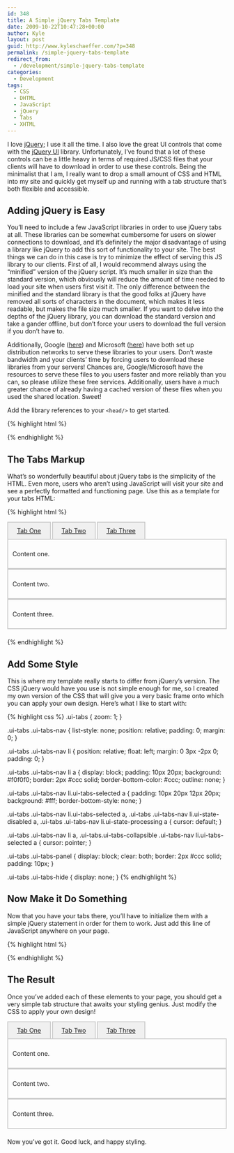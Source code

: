 ```yaml
---
id: 348
title: A Simple jQuery Tabs Template
date: 2009-10-22T10:47:28+00:00
author: Kyle
layout: post
guid: http://www.kyleschaeffer.com/?p=348
permalink: /simple-jquery-tabs-template
redirect_from:
  - /development/simple-jquery-tabs-template
categories:
  - Development
tags:
  - CSS
  - DHTML
  - JavaScript
  - jQuery
  - Tabs
  - XHTML
---
```

I love [jQuery](https://jquery.com/); I use it all the time. I also love the great UI controls that come with the [jQuery UI](https://jqueryui.com/) library. Unfortunately, I’ve found that a lot of these controls can be a little heavy in terms of required JS/CSS files that your clients will have to download in order to use these controls. Being the minimalist that I am, I really want to drop a small amount of CSS and HTML into my site and quickly get myself up and running with a tab structure that’s both flexible and accessible.

## Adding jQuery is Easy

You’ll need to include a few JavaScript libraries in order to use jQuery tabs at all. These libraries can be somewhat cumbersome for users on slower connections to download, and it’s definitely the major disadvantage of using a library like jQuery to add this sort of functionality to your site. The best things we can do in this case is try to minimize the effect of serving this JS library to our clients. First of all, I would recommend always using the “minified” version of the jQuery script. It’s much smaller in size than the standard version, which obviously will reduce the amount of time needed to load your site when users first visit it. The only difference between the minified and the standard library is that the good folks at jQuery have removed all sorts of characters in the document, which makes it less readable, but makes the file size much smaller. If you want to delve into the depths of the jQuery library, you can download the standard version and take a gander offline, but don’t force your users to download the full version if you don’t have to.

Additionally, Google ([here](https://code.google.com/apis/ajaxlibs/documentation/#jquery)) and Microsoft ([here](https://www.asp.net/ajax/CDN/)) have both set up distribution networks to serve these libraries to your users. Don’t waste bandwidth and your clients’ time by forcing users to download these libraries from your servers! Chances are, Google/Microsoft have the resources to serve these files to you users faster and more reliably than you can, so please utilize these free services. Additionally, users have a much greater chance of already having a cached version of these files when you used the shared location. Sweet!

Add the library references to your `<head/>` to get started.

{% highlight html %}
<script type="text/javascript" src="https://ajax.googleapis.com/ajax/libs/jquery/1.3.2/jquery.min.js"></script>
<script type="text/javascript" src="https://ajax.googleapis.com/ajax/libs/jqueryui/1.7.2/jquery-ui.min.js"></script>
<script type="text/javascript" src="https://jqueryui.com/latest/ui/ui.tabs.js"></script>
{% endhighlight %}

## The Tabs Markup

What’s so wonderfully beautiful about jQuery tabs is the simplicity of the HTML. Even more, users who aren’t using JavaScript will visit your site and see a perfectly formatted and functioning page. Use this as a template for your tabs HTML:

{% highlight html %}
<div class="ui-tabs">
  <ul class="ui-tabs-nav">
    <li><a href="#tabs-1">Tab One</a></li>
    <li><a href="#tabs-2">Tab Two</a></li>
    <li><a href="#tabs-3">Tab Three</a></li>
  </ul>
  <div id="tabs-1" class="ui-tabs-panel">
    <p>Content one.</p>
  </div>
  <div id="tabs-2" class="ui-tabs-panel">
    <p>Content two.</p>
  </div>
  <div id="tabs-3" class="ui-tabs-panel">
    <p>Content three.</p>
  </div>
</div>
{% endhighlight %}

## Add Some Style

This is where my template really starts to differ from jQuery’s version. The CSS jQuery would have you use is not simple enough for me, so I created my own version of the CSS that will give you a very basic frame onto which you can apply your own design. Here’s what I like to start with:

{% highlight css %}
.ui-tabs {
  zoom: 1;
}

.ui-tabs .ui-tabs-nav {
  list-style: none;
  position: relative;
  padding: 0;
  margin: 0;
}

.ui-tabs .ui-tabs-nav li {
  position: relative;
  float: left;
  margin: 0 3px -2px 0;
  padding: 0;
}

.ui-tabs .ui-tabs-nav li a {
  display: block;
  padding: 10px 20px;
  background: #f0f0f0;
  border: 2px #ccc solid;
  border-bottom-color: #ccc;
  outline: none;
}

.ui-tabs .ui-tabs-nav li.ui-tabs-selected a {
  padding: 10px 20px 12px 20px;
  background: #fff;
  border-bottom-style: none;
}

.ui-tabs .ui-tabs-nav li.ui-tabs-selected a,
.ui-tabs .ui-tabs-nav li.ui-state-disabled a,
.ui-tabs .ui-tabs-nav li.ui-state-processing a {
  cursor: default;
}

.ui-tabs .ui-tabs-nav li a,
.ui-tabs.ui-tabs-collapsible .ui-tabs-nav li.ui-tabs-selected a {
  cursor: pointer;
}

.ui-tabs .ui-tabs-panel {
  display: block;
  clear: both;
  border: 2px #ccc solid;
  padding: 10px;
}

.ui-tabs .ui-tabs-hide {
  display: none;
}
{% endhighlight %}

## Now Make it Do Something

Now that you have your tabs there, you’ll have to initialize them with a simple jQuery statement in order for them to work. Just add this line of JavaScript anywhere on your page.

{% highlight html %}
<script type="text/javascript">
  $(document).ready(function(){
    $(".ui-tabs").tabs();
  });
</script>
{% endhighlight %}

## The Result

Once you’ve added each of these elements to your page, you should get a very simple tab structure that awaits your styling genius. Just modify the CSS to apply your own design!

<div class="ui-tabs">
  <ul class="ui-tabs-nav">
    <li><a href="#tabs-1">Tab One</a></li>
    <li><a href="#tabs-2">Tab Two</a></li>
    <li><a href="#tabs-3">Tab Three</a></li>
  </ul>
  <div id="tabs-1" class="ui-tabs-panel">
    <p>Content one.</p>
  </div>
  <div id="tabs-2" class="ui-tabs-panel">
    <p>Content two.</p>
  </div>
  <div id="tabs-3" class="ui-tabs-panel">
    <p>Content three.</p>
  </div>
</div>

<style type="text/css">
.ui-tabs { zoom: 1; margin: 0 0 1.5em 0; }
.ui-tabs .ui-tabs-nav { list-style: none; position: relative; padding: 0; margin: 0; }
.ui-tabs .ui-tabs-nav li { list-style: none; position: relative; float: left; margin: 0 3px -2px 0; padding: 0; }
.ui-tabs .ui-tabs-nav li a { display: block; padding: 10px 20px; background: #f0f0f0; border: 2px #ccc solid; border-bottom-color: #ccc; outline: none; }
.ui-tabs .ui-tabs-nav li.ui-tabs-selected a { padding: 10px 20px 12px 20px; background: #fff; border-bottom-style: none; }
.ui-tabs .ui-tabs-nav li.ui-tabs-selected a, .ui-tabs .ui-tabs-nav li.ui-state-disabled a, .ui-tabs .ui-tabs-nav li.ui-state-processing a { cursor: default; }
.ui-tabs .ui-tabs-nav li a, .ui-tabs.ui-tabs-collapsible .ui-tabs-nav li.ui-tabs-selected a { cursor: pointer; }
.ui-tabs .ui-tabs-panel { display: block; clear: both; border: 2px #ccc solid; padding: 10px; }
.ui-tabs .ui-tabs-hide { display: none; }
</style>
<script type="text/javascript" src="https://ajax.googleapis.com/ajax/libs/jquery/1.3.2/jquery.min.js"></script>
<script type="text/javascript" src="https://ajax.googleapis.com/ajax/libs/jqueryui/1.7.2/jquery-ui.min.js"></script>
<script type="text/javascript">$(document).ready(function(){$(".ui-tabs").tabs();});</script>

Now you’ve got it. Good luck, and happy styling.
